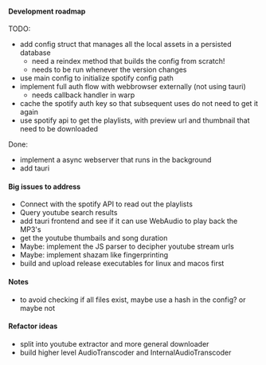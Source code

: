 #### Development roadmap

TODO:

- add config struct that manages all the local assets in a persisted database
  - need a reindex method that builds the config from scratch!
  - needs to be run whenever the version changes
- use main config to initialize spotify config path
- implement full auth flow with webbrowser externally (not using tauri)
  - needs callback handler in warp
- cache the spotify auth key so that subsequent uses do not need to get it again
- use spotify api to get the playlists, with preview url and thumbnail that need to be downloaded

Done:

- implement a async webserver that runs in the background
- add tauri


#### Big issues to address

- Connect with the spotify API to read out the playlists
- Query youtube search results
- add tauri frontend and see if it can use WebAudio to play back the MP3's
- get the youtube thumbails and song duration
- Maybe: implement the JS parser to decipher youtube stream urls
- Maybe: implement shazam like fingerprinting
- build and upload release executables for linux and macos first

#### Notes
- to avoid checking if all files exist, maybe use a hash in the config? or maybe not


#### Refactor ideas
- split into youtube extractor and more general downloader
- build higher level AudioTranscoder and InternalAudioTranscoder
